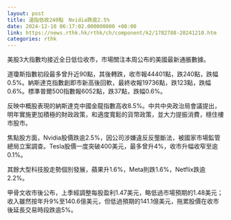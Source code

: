 ```yaml
---
layout: post
title: 道指低收240點　Nvidia跌逾2.5%
date: 2024-12-10 06:17:02.000000000 +08:00
link: https://news.rthk.hk/rthk/ch/component/k2/1782788-20241210.htm
categories: rthk
---
```


美股3大指數均接近全日低位收市，市場關注本周公布的美國最新通脹數據。

道瓊斯指數初段最多曾升近90點，其後轉跌，收市報44401點，跌240點，跌幅0.5%。納斯達克指數創即市新高後回軟，最終收報19736點，跌123點，跌幅0.6%。標準普爾500指數報6052點，跌37點，跌幅0.6%。

反映中概股表現的納斯達克中國金龍指數高收8.5%。中共中央政治局會議提出，明年實施更加積極的財政政策，和適度寬鬆的貨幣政策，並大力提振消費，穩住樓市股市。

焦點股方面，Nvidia股價跌逾2.5%，因公司涉嫌違反反壟斷法，被國家市場監管總局立案調查。Tesla股價一度突破400美元，最多曾升4%，收市升幅收窄至逾0.1%。

其餘大型科技股走勢個別發展，蘋果升1.6%，Meta則跌1.6%，Netflix跌逾2.2%。

甲骨文收市後公布，上季經調整每股盈利1.47美元，略低過市場預期的1.48美元；收入雖然按年升9%至140.6億美元，但低過預期的141.1億美元，拖累股價在收市後延長交易時段跌逾5%。
